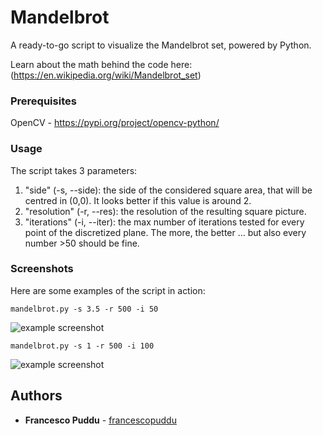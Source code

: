 # Mandelbrot

A ready-to-go script to visualize the Mandelbrot set, powered by Python. 

Learn about the math behind the code here: (https://en.wikipedia.org/wiki/Mandelbrot_set)

### Prerequisites
OpenCV - https://pypi.org/project/opencv-python/

### Usage
The script takes 3 parameters:
1. "side" (-s, --side): the side of the considered square area, that will be centred in (0,0). It looks better if this value is around 2. 
2. "resolution" (-r, --res): the resolution of the resulting square picture. 
3. "iterations" (-i, --iter): the max number of iterations tested for every point of the discretized plane. The more, the better ... but also every number >50 should be fine.


### Screenshots
Here are some examples of the script in action: 

```
mandelbrot.py -s 3.5 -r 500 -i 50
```
![example screenshot](https://i.imgur.com/1GbS5BB.png)




```
mandelbrot.py -s 1 -r 500 -i 100
```
![example screenshot](https://i.imgur.com/TPxfUpS.png)


## Authors

* **Francesco Puddu** - [francescopuddu](https://github.com/francescopuddu)
